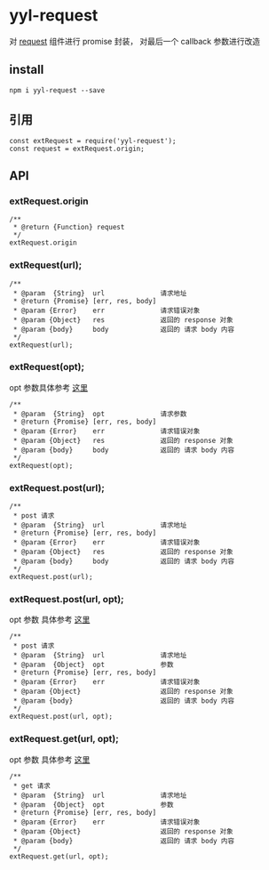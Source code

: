 # yyl-request
对 [request](https://github.com/request/request) 组件进行 promise 封装， 对最后一个 callback 参数进行改造

## install
```
npm i yyl-request --save
```

## 引用
```
const extRequest = require('yyl-request');
const request = extRequest.origin;
```

## API
### extRequest.origin
```
/**
 * @return {Function} request
 */
extRequest.origin
```

### extRequest(url);
```
/**
 * @param  {String}  url              请求地址
 * @return {Promise} [err, res, body]
 * @param {Error}    err              请求错误对象
 * @param {Object}   res              返回的 response 对象
 * @param {body}     body             返回的 请求 body 内容
 */
extRequest(url);
```

### extRequest(opt);
opt 参数具体参考 [这里](https://github.com/request/request#multipartrelated)
```
/**
 * @param  {String}  opt              请求参数
 * @return {Promise} [err, res, body]
 * @param {Error}    err              请求错误对象
 * @param {Object}   res              返回的 response 对象
 * @param {body}     body             返回的 请求 body 内容
 */
extRequest(opt);
```

### extRequest.post(url);

```
/**
 * post 请求
 * @param  {String}  url              请求地址
 * @return {Promise} [err, res, body]
 * @param {Error}    err              请求错误对象
 * @param {Object}   res              返回的 response 对象
 * @param {body}     body             返回的 请求 body 内容
 */
extRequest.post(url);
```

### extRequest.post(url, opt);
opt 参数 具体参考 [这里](https://github.com/request/request#forms)

```
/**
 * post 请求
 * @param  {String}  url              请求地址
 * @param  {Object}  opt              参数
 * @return {Promise} [err, res, body]
 * @param {Error}    err              请求错误对象
 * @param {Object}                    返回的 response 对象
 * @param {body}                      返回的 请求 body 内容
 */
extRequest.post(url, opt);
```

### extRequest.get(url, opt);
opt 参数 具体参考 [这里](https://github.com/request/request#forms)
```
/**
 * get 请求
 * @param  {String}  url              请求地址
 * @param  {Object}  opt              参数
 * @return {Promise} [err, res, body]
 * @param {Error}    err              请求错误对象
 * @param {Object}                    返回的 response 对象
 * @param {body}                      返回的 请求 body 内容
 */
extRequest.get(url, opt);
```
